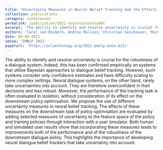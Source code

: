 ```yaml
---
title: "Uncertainty Measures in Neural Belief Tracking and the Effects on Dialogue Policy Performance"
collection: publications
category: conferences
permalink: /publication/2021-uncertainsetsumbt
excerpt: 'The ability to identify and resolve uncertainty is crucial for the robustness of a dialogue system. Indeed, this has been confirmed empirically on systems that utilise Bayesian approaches to dialogue belief tracking.  However, such systems consider only confidence estimates and have difficulty scaling to more complex settings.  Neural dialogue systems, on the other hand, rarely take uncertainties into account. They are therefore overconfident in their decisions and less robust.  Moreover, the performance of the tracking task is often evaluated in isolation, without consideration of its effect on the downstream policy optimisation.  We propose the use of different uncertainty measures in neural belief tracking.  The effects of these measures on the downstream task of policy optimisation are evaluated by adding selected measures of uncertainty to the feature space of the policy and training policies through interaction with a user simulator. Both human and simulated user results show that incorporating these measures leads to improvements both of the performance and of the robustness of the downstream dialogue policy. This highlights the importance of developing neural dialogue belief trackers that take uncertainty into account.'
authors: 'Carel van Niekerk, Andrey Malinin, Christian Geishauser, Michael Heck, Hsien-chin Lin, Nurul Lubis, Shutong Feng and Milica Gašić'
date: 09-09-2021
venue: 'EMNLP 2021'
paperurl: 'https://aclanthology.org/2021.emnlp-main.623/'
---
```

The ability to identify and resolve uncertainty is crucial for the robustness of a dialogue system. Indeed, this has been confirmed empirically on systems that utilise Bayesian approaches to dialogue belief tracking.  However, such systems consider only confidence estimates and have difficulty scaling to more complex settings.  Neural dialogue systems, on the other hand, rarely take uncertainties into account. They are therefore overconfident in their decisions and less robust.  Moreover, the performance of the tracking task is often evaluated in isolation, without consideration of its effect on the downstream policy optimisation.  We propose the use of different uncertainty measures in neural belief tracking.  The effects of these measures on the downstream task of policy optimisation are evaluated by adding selected measures of uncertainty to the feature space of the policy and training policies through interaction with a user simulator. Both human and simulated user results show that incorporating these measures leads to improvements both of the performance and of the robustness of the downstream dialogue policy. This highlights the importance of developing neural dialogue belief trackers that take uncertainty into account.
